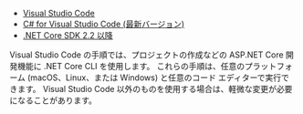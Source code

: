 * [Visual Studio Code](https://code.visualstudio.com/download)
* [C# for Visual Studio Code (最新バージョン)](https://marketplace.visualstudio.com/items?itemName=ms-vscode.csharp)
* [.NET Core SDK 2.2 以降](https://www.microsoft.com/net/download/all)

Visual Studio Code の手順では、プロジェクトの作成などの ASP.NET Core 開発機能に .NET Core CLI を使用します。 これらの手順は、任意のプラットフォーム (macOS、Linux、または Windows) と任意のコード エディターで実行できます。 Visual Studio Code 以外のものを使用する場合は、軽微な変更が必要になることがあります。
